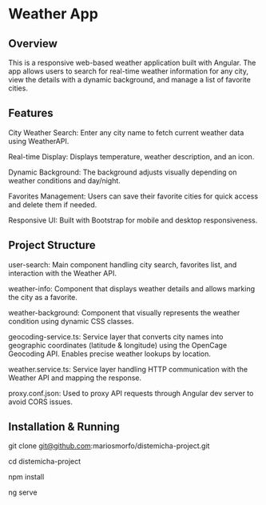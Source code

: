 # Weather App

## Overview
This is a responsive web-based weather application built with Angular.
The app allows users to search for real-time weather information for any city, view the details with a dynamic background, and manage a list of favorite cities.

## Features
City Weather Search: Enter any city name to fetch current weather data using WeatherAPI.

Real-time Display: Displays temperature, weather description, and an icon.

Dynamic Background: The background adjusts visually depending on weather conditions and day/night.

Favorites Management: Users can save their favorite cities for quick access and delete them if needed.

Responsive UI: Built with Bootstrap for mobile and desktop responsiveness.

## Project Structure

user-search: Main component handling city search, favorites list, and interaction with the Weather API.

weather-info: Component that displays weather details and allows marking the city as a favorite.

weather-background: Component that visually represents the weather condition using dynamic CSS classes.

geocoding-service.ts: Service layer that converts city names into geographic coordinates (latitude & longitude) using the OpenCage Geocoding API.
 Enables precise weather lookups by location.

weather.service.ts: Service layer handling HTTP communication with the Weather API and mapping the response.

proxy.conf.json: Used to proxy API requests through Angular dev server to avoid CORS issues.


## Installation & Running

git clone git@github.com:mariosmorfo/distemicha-project.git

cd distemicha-project

npm install

ng serve